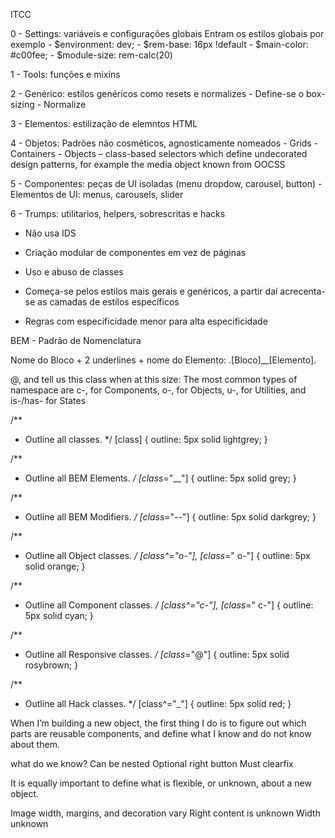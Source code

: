 ITCC

0 - Settings: variáveis e configurações globais
        Entram os estilos globais por exemplo
        - $environment: dev;
        - $rem-base: 16px !default
        - $main-color: #c00fee;
        - $module-size: rem-calc(20)

1 - Tools: funções e mixins

2 - Genérico: estilos genéricos como resets e normalizes
            - Define-se o box-sizing
            - Normalize

3 - Elementos: estilização de elemntos HTML

4 - Objetos: Padrões não cosméticos, agnosticamente nomeados 
            - Grids
            - Containers
            - Objects – class-based selectors which define undecorated design patterns, for example the media object known  from OOCSS

5 - Componentes: peças de UI isoladas (menu dropdow, carousel, button)
            - Elementos de UI: menus, carousels, slider

6 - Trumps: utilitarios, helpers, sobrescritas e hacks


* Não usa IDS
* Criação modular de componentes em vez de páginas
* Uso e abuso de classes

* Começa-se pelos estilos mais gerais e genéricos, a partir daí acrecenta-se as camadas de estílos específicos
* Regras com especificidade menor para alta especificidade



BEM - Padrão de Nomenclatura

Nome do Bloco + 2 underlines + nome do Elemento: .[Bloco]__[Elemento].

 @<breakpoint>, and tell us this class when at this size:
 The most common types of namespace are c-, for Components, o-, for Objects, u-, for Utilities, and is-/has- for States 

 /**
 * Outline all classes.
 */
[class] {
  outline: 5px solid lightgrey;
}

/**
 * Outline all BEM Elements.
 */
[class*="__"] {
  outline: 5px solid grey;
}

/**
 * Outline all BEM Modifiers.
 */
[class*="--"] {
  outline: 5px solid darkgrey;
}

/**
 * Outline all Object classes.
 */
[class^="o-"],
[class*=" o-"] {
  outline: 5px solid orange;
}

/**
 * Outline all Component classes.
 */
[class^="c-"],
[class*=" c-"] {
  outline: 5px solid cyan;
}

/**
 * Outline all Responsive classes.
 */
[class*="@"] {
  outline: 5px solid rosybrown;
}

/**
 * Outline all Hack classes.
 */
[class^="_"] {
  outline: 5px solid red;
}


When I’m building a new object, the first thing I do is to figure out which parts are reusable components, and define what I know and do not know about them.

what do we know?
Can be nested
Optional right button
Must clearfix

It is equally important to define what is flexible, or unknown, about a new object.

Image width, margins, and decoration vary
Right content is unknown
Width unknown

